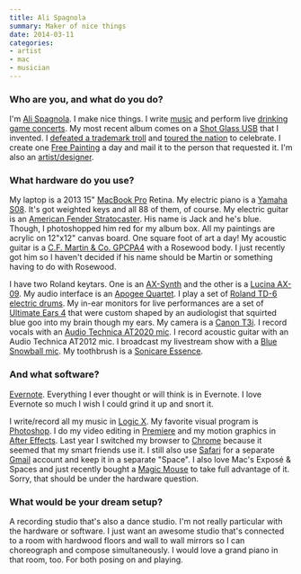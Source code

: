 ```yaml
---
title: Ali Spagnola
summary: Maker of nice things
date: 2014-03-11
categories:
- artist
- mac
- musician
---
```


### Who are you, and what do you do?

I'm [Ali Spagnola](http://www.alispagnola.com/ "Ali's website"). I make nice things. I write [music](http://www.alispagnola.com/music/ "Ali's music.") and perform live [drinking game concerts](http://www.powerhouralbum.com/ "Ali's drinking game."). My most recent album comes on a [Shot Glass USB](http://www.alispagnola.com/powerhour/store/shot-glass-usb/ "Ali's shot glass USB drive containing her album.") that I invented. I [defeated a trademark troll](http://www.indiegogo.com/projects/ali-s-power-hour-freedom-victory-tour "Ali's Indiegogo campaign.") and [toured the nation](https://www.youtube.com/watch?v=05EfRP2n3oI "A video of Ali on tour.") to celebrate. I create one [Free Painting](http://www.alispagnola.com/Free/ "Ali's free paintings service.") a day and mail it to the person that requested it. I'm also an [artist/designer](http://www.portfolio.alispagnola.com/ "Ali's portfolio.").

### What hardware do you use?

My laptop is a 2013 15" [MacBook Pro][macbook-pro] Retina. My electric piano is a [Yamaha S08][s08]. It's got weighted keys and all 88 of them, of course. My electric guitar is an [American Fender Stratocaster][stratocaster]. His name is Jack and he's blue. Though, I photoshopped him red for my album box. All my paintings are acrylic on 12"x12" canvas board. One square foot of art a day! My acoustic guitar is a [C.F. Martin & Co. GPCPA4][gpcpa4] with a Rosewood body. I just recently got him so I haven't decided if his name should be Martin or something having to do with Rosewood.

I have two Roland keytars. One is an [AX-Synth][] and the other is a [Lucina AX-09][lucina-ax-09]. My audio interface is an [Apogee Quartet][quartet]. I play a set of [Roland TD-6 electric drums][td-6]. My in-ear monitors for live performances are a set of [Ultimate Ears 4][ultimate-ears-pro] that were custom shaped by an audiologist that squirted blue goo into my brain though my ears. My camera is a [Canon T3i][eos-rebel-t3i]. I record vocals with an [Audio Technica AT2020 mic][at2020]. I record acoustic guitar with an Audio Technica AT2012 mic. I broadcast my livestream show with a [Blue Snowball mic][snowball]. My toothbrush is a [Sonicare Essence][sonicare-essence].

### And what software?

[Evernote][]. Everything I ever thought or will think is in Evernote. I love Evernote so much I wish I could grind it up and snort it.

I write/record all my music in [Logic X][logic-pro]. My favorite visual program is [Photoshop][]. I do my video editing in [Premiere][] and my motion graphics in [After Effects][after-effects]. Last year I switched my browser to [Chrome][] because it seemed that my smart friends use it. I still also use [Safari][] for a separate [Gmail][] account and keep it in a separate "Space". I also love Mac's Exposé & Spaces and just recently bought a [Magic Mouse][magic-mouse] to take full advantage of it. Sorry, that should be under the hardware question. 

### What would be your dream setup?

A recording studio that's also a dance studio. I'm not really particular with the hardware or software. I just want an awesome studio that's connected to a room with hardwood floors and wall to wall mirrors so I can choreograph and compose simultaneously. I would love a grand piano in that room, too. For both posing on and playing.

[after-effects]: https://www.adobe.com/products/aftereffects.html "Motion graphics and video editing software."
[at2020]: https://www.audio-technica.com/cms/wired_mics/c75c5918ed57a8d0/index.html "A USB digital microphone."
[ax-synth]: https://www.roland.com/products/ax-synth/ "A keytar."
[chrome]: https://www.google.com/intl/en/chrome/browser/ "A WebKit-based browser, where each tab runs in its own thread."
[eos-rebel-t3i]: https://en.wikipedia.org/wiki/Canon_EOS_600D "An 18 megapixel DSLR."
[evernote]: https://evernote.com/ "Online software for capturing notes."
[gmail]: https://mail.google.com/mail/ "Web-based email."
[gpcpa4]: https://www.martinguitar.com/model/item/171-gpcpa4.html "An acoustic guitar."
[logic-pro]: https://www.apple.com/logic-pro/ "A professional audio application for the Mac."
[lucina-ax-09]: http://www.rolandus.com/products/details/1075 "A keytar."
[macbook-pro]: https://www.apple.com/macbook-pro/ "A laptop."
[magic-mouse]: https://en.wikipedia.org/wiki/Magic_Mouse "A multi-touch mouse."
[photoshop]: https://www.adobe.com/products/photoshop.html "A bitmap image editor."
[premiere]: https://www.adobe.com/products/premiere.html "A video editing suite."
[quartet]: https://www.apogeedigital.com/products/quartet "An audio interface for the Mac and iPad."
[s08]: https://usa.yamaha.com/products/musical-instruments/keyboards/synthesizers/s08/ "An 88-key synthesizer."
[safari]: https://www.apple.com/safari/ "A fast web browser."
[snowball]: http://bluemic.com/snowball/ "A USB microphone."
[sonicare-essence]: https://www.amazon.com/Philips-Sonicare-Essence-Power-Toothbrush/dp/B000AMRII0 "An electric toothbrush."
[stratocaster]: https://en.wikipedia.org/wiki/Fender_Stratocaster "An electric guitar."
[td-6]: https://www.roland.com/products/en/TD-6/ "An electric drum module."
[ultimate-ears-pro]: https://www.ultimateears.com/en-us/pro "Custom-made in-ear headphones."
